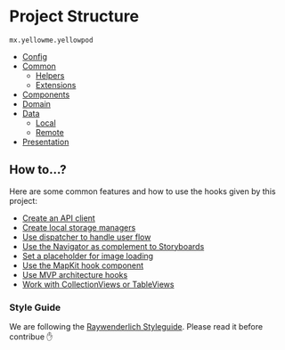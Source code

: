 # Project Structure

`mx.yellowme.yellowpod`

* [Config](./YellowPod/Config/)
* [Common](./YellowPod/Common/)
  * [Helpers](./YellowPod/Common/Helpers/)
  * [Extensions](./YellowPod/Common/Extensions/)
* [Components](./YellowPod/Components/)
* [Domain](./YellowPod/Domain/)
* [Data](./YellowPod/Data/)
  * [Local](./YellowPod/Data/Local/)
  * [Remote](./YellowPod/Data/Remote/)
* [Presentation](./YellowPod/Presentation/)

## How to...?

Here are some common features and how to use the hooks given by this project:

* [Create an API client](./YellowPod/Data/Remote/README.md)
* [Create local storage managers](./YellowPod/Data/Local/README.md)
* [Use dispatcher to handle user flow](./YellowPod/Presentation/Dispatch/DispatchViewController.swift)
* [Use the Navigator as complement to Storyboards](./YellowPod/Common/Navigation/README.md)
* [Set a placeholder for image loading](./YellowPod/Common/Extensions/Images/README.md)
* [Use the MapKit hook component](./YellowPod/Components/Map/Base/BaseMapViewController.swift)
* [Use MVP architecture hooks](./YellowPod/Common/ViewPresenter/README.md)
* [Work with CollectionViews or TableViews](./YellowPod/Common/Extensions/Collections/README.md)

### Style Guide

We are following the [Raywenderlich Styleguide](https://github.com/raywenderlich/swift-style-guide). Please read it before contribue :raised_hand: